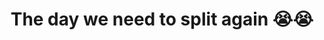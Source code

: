 ---
title: "The day we need to split again 😭😭"
description: "false"
pubDate: "Aug 1 2023"
heroImage: "https://cdn.jsdelivr.net/gh/dont-tattled-on-me/polaroid-cdn@main/webp/1690848000000/polaroid-800x800.webp"
---